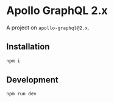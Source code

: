 # Apollo GraphQL 2.x

A project on `apollo-graphql@2.x`.

## Installation

```bash
npm i
```

## Development

```bash
npm run dev
```